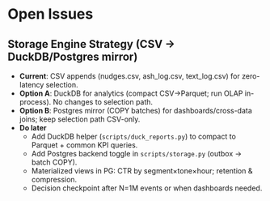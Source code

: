 # Open Issues


## Storage Engine Strategy (CSV → DuckDB/Postgres mirror)
- **Current**: CSV appends (nudges.csv, ash_log.csv, text_log.csv) for zero-latency selection.
- **Option A**: DuckDB for analytics (compact CSV→Parquet; run OLAP in-process). No changes to selection path.
- **Option B**: Postgres mirror (COPY batches) for dashboards/cross-data joins; keep selection path CSV-only.
- **Do later**
  - Add DuckDB helper (`scripts/duck_reports.py`) to compact to Parquet + common KPI queries.
  - Add Postgres backend toggle in `scripts/storage.py` (outbox → batch COPY).
  - Materialized views in PG: CTR by segment×tone×hour; retention & compression.
  - Decision checkpoint after N=1M events or when dashboards needed.
